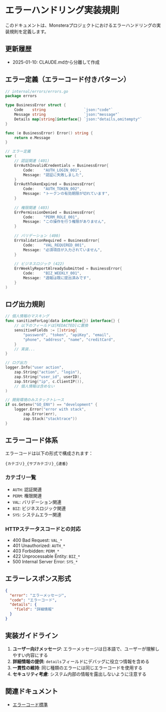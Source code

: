 # エラーハンドリング実装規則

このドキュメントは、Monsteraプロジェクトにおけるエラーハンドリングの実装規則を定義します。

## 更新履歴
- 2025-01-10: CLAUDE.mdから分離して作成

## エラー定義（エラーコード付きパターン）

```go
// internal/errors/errors.go
package errors

type BusinessError struct {
    Code    string                 `json:"code"`
    Message string                 `json:"message"`
    Details map[string]interface{} `json:"details,omitempty"`
}

func (e BusinessError) Error() string {
    return e.Message
}

// エラー定義
var (
    // 認証関連 (401)
    ErrAuthInvalidCredentials = BusinessError{
        Code:    "AUTH_LOGIN_001",
        Message: "認証に失敗しました",
    }
    ErrAuthTokenExpired = BusinessError{
        Code:    "AUTH_TOKEN_002",
        Message: "トークンの有効期限が切れています",
    }
    
    // 権限関連 (403)
    ErrPermissionDenied = BusinessError{
        Code:    "PERM_ROLE_001",
        Message: "この操作を行う権限がありません",
    }
    
    // バリデーション (400)
    ErrValidationRequired = BusinessError{
        Code:    "VAL_REQUIRED_001",
        Message: "必須項目が入力されていません",
    }
    
    // ビジネスロジック (422)
    ErrWeeklyReportAlreadySubmitted = BusinessError{
        Code:    "BIZ_WEEKLY_001",
        Message: "週報は既に提出済みです",
    }
)
```

## ログ出力規則

```go
// 個人情報のマスキング
func sanitizeForLog(data interface{}) interface{} {
    // 以下のフィールドは[REDACTED]に置換
    sensitiveFields := []string{
        "password", "token", "apiKey", "email", 
        "phone", "address", "name", "creditCard",
    }
    // 実装...
}

// ログ出力
logger.Info("user action",
    zap.String("action", "login"),
    zap.String("user_id", userID),
    zap.String("ip", c.ClientIP()),
    // 個人情報は含めない
)

// 開発環境のみスタックトレース
if os.Getenv("GO_ENV") == "development" {
    logger.Error("error with stack",
        zap.Error(err),
        zap.Stack("stacktrace"))
}
```

## エラーコード体系

エラーコードは以下の形式で構成されます：
```
{カテゴリ}_{サブカテゴリ}_{連番}
```

### カテゴリ一覧
- `AUTH`: 認証関連
- `PERM`: 権限関連
- `VAL`: バリデーション関連
- `BIZ`: ビジネスロジック関連
- `SYS`: システムエラー関連

### HTTPステータスコードとの対応
- 400 Bad Request: `VAL_*`
- 401 Unauthorized: `AUTH_*`
- 403 Forbidden: `PERM_*`
- 422 Unprocessable Entity: `BIZ_*`
- 500 Internal Server Error: `SYS_*`

## エラーレスポンス形式

```json
{
  "error": "エラーメッセージ",
  "code": "エラーコード",
  "details": {
    "field": "詳細情報"
  }
}
```

## 実装ガイドライン

1. **ユーザー向けメッセージ**: エラーメッセージは日本語で、ユーザーが理解しやすい内容にする
2. **詳細情報の提供**: `details`フィールドにデバッグに役立つ情報を含める
3. **一貫性の維持**: 同じ種類のエラーには同じエラーコードを使用する
4. **セキュリティ考慮**: システム内部の情報を露出しないように注意する

## 関連ドキュメント
- [エラーコード標準](../../docs/06_standards/error-code-standards.md)